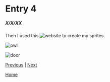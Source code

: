 # Entry 4
##### X/X/XX


Then I used this ![website](https://www.pixilart.com/) to create my sprites.

![owl](https://user-images.githubusercontent.com/91750669/226218770-2b4de4d8-3e79-4b5e-b6ea-a15559824eca.png)


![door](https://user-images.githubusercontent.com/91750669/228972829-f8dba23e-fc00-449e-b8ab-3f1820246044.png)


[Previous](entry03.md) | [Next](entry05.md)

[Home](../README.md)
